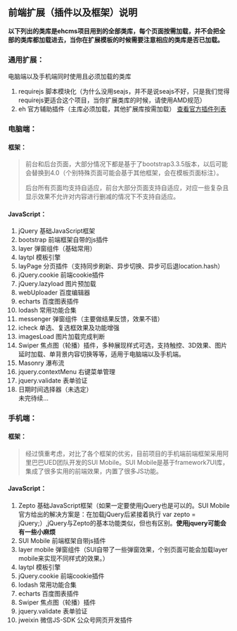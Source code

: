 ## 前端扩展（插件以及框架）说明
**以下列出的类库是ehcms项目用到的全部类库，每个页面按需加载，并不会把全部的类库都加载进去，当你在扩展模板的时候需要注意相应的类库是否已加载。**

### 通用扩展：
电脑端以及手机端同时使用且必须加载的类库

1. requirejs 脚本模块化（为什么没用seajs，并不是说seajs不好，只是我们觉得requirejs更适合这个项目，当你扩展类库的时候，请使用AMD规范）
2. eh 官方辅助插件（主库必须加载，其他扩展库按需加载） [查看官方插件列表](./eh.md)

### 电脑端：
#### 框架：
> 前台和后台页面，大部分情况下都是基于了bootstrap3.3.5版本，以后可能会替换到4.0（个别特殊页面可能会基于其他框架，会在模板页面标注）。
> 
> 后台所有页面均支持自适应，前台大部分页面支持自适应，对应一些复杂且显示效果不允许对内容进行删减的情况下不支持自适应。

#### JavaScript：
1. jQuery 基础JavaScript框架
2. bootstrap 前端框架自带的js插件
3. layer 弹窗组件（基础常用）
4. laytpl 模板引擎
5. layPage 分页插件（支持同步刷新、异步切换、异步可后退location.hash）
6. jQuery.cookie 前端cookie插件
7. jQuery.lazyload 图片预加载
8. webUploader 百度编辑器
9. echarts 百度图表插件
10. lodash 常用功能合集
11. messenger 弹窗组件（主要做结果反馈，效果不错）
12. icheck 单选、复选框效果及功能增强
13. imagesLoad 图片加载完成判断
14. Swiper 焦点图（轮播）插件，多种展现样式可选，支持触控、3D效果、图片延时加载、单背景内容切换等等，适用于电脑端以及手机端。
15. Masonry 瀑布流
16. jquery.contextMenu 右键菜单管理
17. jquery.validate 表单验证
18. 日期时间选择器（未选定）  
未完待续...

### 手机端：
#### 框架：
> 经过慎重考虑，对比了各个框架的优劣，目前项目的手机端前端框架采用阿里巴巴UED团队开发的SUI Mobile。SUI Mobile是基于framework7UI库，集成了很多实用的前端效果，内置了很多JS功能。

#### JavaScript：
1. Zepto 基础JavaScript框架（如果一定要使用jQuery也是可以的。SUI Mobile官方给出的解决方案是：在加载jQuery后紧接着执行 var zepto = jQuery;）,jQuery与Zepto的基本功能类似，但也有区别。**使用jquery可能会有一些小麻烦**
2. SUI Mobile 前端框架自带js插件
3. layer mobile 弹窗组件（SUI自带了一些弹窗效果，个别页面可能会加载layer mobile来实现不同样式的效果。）
4. laytpl 模板引擎
5. jQuery.cookie 前端cookie插件
6. lodash 常用功能合集
7. echarts 百度图表插件
8. Swiper 焦点图（轮播）插件
9. jquery.validate 表单验证
10. jweixin 微信JS-SDK 公众号网页开发插件